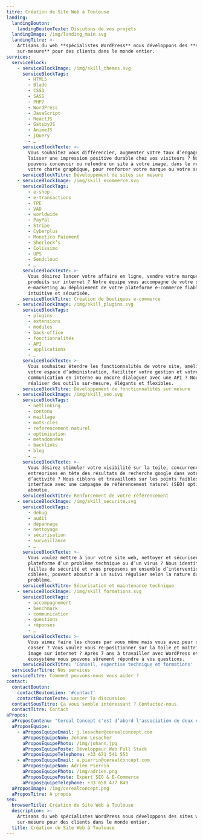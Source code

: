 ```yaml
---
titre: Création de Site Web à Toulouse
landing:
  landingBouton:
    landingBoutonTexte: Discutons de vos projets
  landingImage: /img/landing_main.svg
  landingTitre: >-
    Artisans du web **spécialistes WordPress** nous développons des **sites web
    sur-mesure** pour des clients dans le monde entier.
services:
  serviceBlock:
    - serviceBlockImage: /img/skill_themes.svg
      serviceBlockTags:
        - HTML5
        - Blade
        - CSS3
        - SASS
        - PHP7
        - WordPress
        - JavaScript
        - ReactJS
        - GatsbyJS
        - AnimeJS
        - jQuery
        - …
      serviceBlockTexte: >-
        Vous souhaitez vous différencier, augmenter votre taux d’engagement ou
        laisser une impression positive durable chez vos visiteurs ? Nous
        pouvons concevoir ou refondre un site à votre image, dans le respect de
        votre charte graphique, pour renforcer votre marque ou votre service.
      serviceBlockTitre: Développement de sites sur mesure
    - serviceBlockImage: /img/skill_ecommerce.svg
      serviceBlockTags:
        - e-shop
        - e-transactions
        - TPE
        - VAD
        - worldwide
        - PayPal
        - Stripe
        - Cyberplus
        - Monetico Paiement
        - Sherlock’s
        - Colissimo
        - UPS
        - Sendcloud
        - …
      serviceBlockTexte: >-
        Vous désirez lancer votre affaire en ligne, vendre votre marque et vos
        produits sur internet ? Notre équipe vous accompagne de votre stratégie
        e-marketing au déploiement de votre plateforme e-commerce fiable,
        intuitive et sécurisée.
      serviceBlockTitre: Création de boutiques e-commerce
    - serviceBlockImage: /img/skill_plugins.svg
      serviceBlockTags:
        - plugins
        - extensions
        - modules
        - back-office
        - fonctionnalités
        - API
        - applications
        - …
      serviceBlockTexte: >-
        Vous souhaitez étendre les fonctionnalités de votre site, améliorer
        votre espace d’administration, faciliter votre gestion et votre
        communication en interne ou encore dialoguer avec une API ? Nous pouvons
        réaliser des outils sur-mesure, élégants et flexibles.
      serviceBlockTitre: Développement de fonctionnalités sur mesure
    - serviceBlockImage: /img/skill_seo.svg
      serviceBlockTags:
        - netlinking
        - contenu
        - maillage
        - mots-clés
        - referencement naturel
        - optimisation
        - metadonnées
        - backlinks
        - blog
        - …
      serviceBlockTexte: >-
        Vous désirez stimuler votre visibilité sur la toile, concurrencer les
        entreprises en tête des résultats de recherche google dans votre secteur
        d’activité ? Nous ciblons et travaillons sur les points faibles de votre
        interface avec une campagne de référencement naturel (SEO) optimale et
        aboutie.
      serviceBlockTitre: Renforcement de votre référencement
    - serviceBlockImage: /img/skill_securite.svg
      serviceBlockTags:
        - debug
        - audit
        - dépannage
        - nettoyage
        - sécurisation
        - surveillance
        - …
      serviceBlockTexte: >-
        Vous voulez mettre à jour votre site web, nettoyer et sécuriser votre
        plateforme d’un problème technique ou d’un virus ? Nous identifions les
        failles de sécurité et vous proposons un ensemble d’interventions
        ciblées, pouvant aboutir à un suivi régulier selon la nature du
        problème.
      serviceBlockTitre: Sécurisation et maintenance technique
    - serviceBlockImage: /img/skill_formations.svg
      serviceBlockTags:
        - accompagnement
        - benchmark
        - communication
        - questions
        - réponses
        - …
      serviceBlockTexte: >-
        Vous aimez faire les choses par vous même mais vous avez peur de tout
        casser ? Vous voulez vous re-positionner sur la toile et maîtriser votre
        image sur internet ? Après 7 ans à travailler avec WordPress et son
        écosystème nous pouvons sûrement répondre à vos questions.
      serviceBlockTitre: 'Conseil, expertise technique et formations'
  serviceSurTitre: Nos services
  serviceTitre: Comment pouvons-nous vous aider ?
contact:
  contactBouton:
    contactBoutonLien: '#contact'
    contactBoutonTexte: Lancer la discussion
  contactSousTitre: Ça vous semble intéressant ? Contactez-nous.
  contactTitre: Contact
aPropos:
  aProposContenu: "Cereal Concept c'est d’abord l'association de deux entrepreneurs implantés à Toulouse. Depuis 2010 nous fournissons des services de qualité pour les professionnels TPE/PME comme pour les particuliers et indépendants.\r\n\n\rAvec plus de 8 ans d’expérience à manier les multiples technologies qui rendent le web un espace d’innovation constant, nous avons tissé des affinités avec de nombreux langages et outils tels que WordPress, React, WooCommerce, ou encore GatsbyJS.\r\n\n\rNous travaillons en collaboration étroite avec un réseau d’indépendants fiables et réactifs. Ces partenaires privilégiés, au savoir-faire complémentaire, nous permettent de réaliser tout types de projets d’envergure.\r\n\n\rNotre ambition est de vous accompagner de la structuration à la réalisation de votre idée, mobiliser toutes notre compétences pour vous assister dans la réussite de votre entreprise. Rencontrons nous !"
  aProposEquipe:
    - aProposEquipeEmail: j.lesacher@cerealconcept.com
      aProposEquipeNom: Johann Lesacher
      aProposEquipePhoto: /img/johann.jpg
      aProposEquipePoste: Développeur Web Full Stack
      aProposEquipeTelephone: +33 671 541 553
    - aProposEquipeEmail: a.pierrin@cerealconcept.com
      aProposEquipeNom: Adrien Pierrin
      aProposEquipePhoto: /img/adrien.png
      aProposEquipePoste: Expert SEO & E-Commerce
      aProposEquipeTelephone: +33 658 477 849
  aProposImage: /img/cerealconcept.png
  aProposTitre: A propos
seo:
  browserTitle: Création de Site Web à Toulouse
  description: >-
    Artisans du web spécialistes WordPress nous développons des sites web
    sur-mesure pour des clients dans le monde entier.
  title: Création de Site Web à Toulouse
---
```


